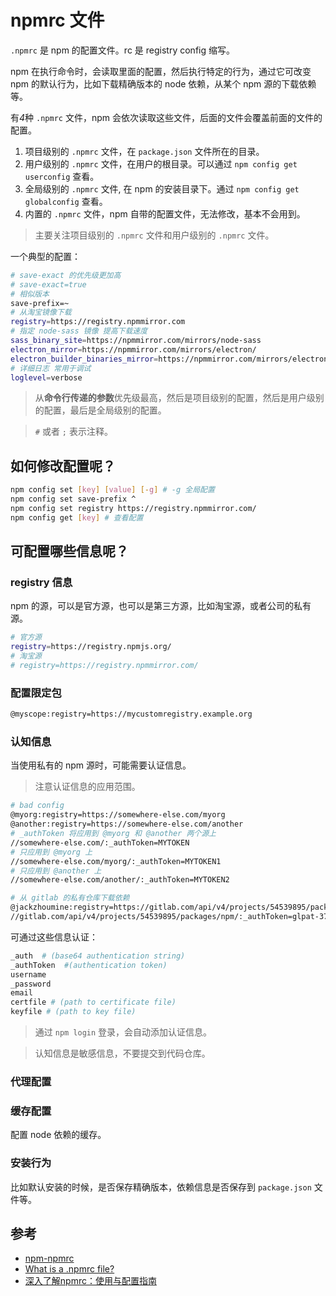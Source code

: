 # npmrc 文件

`.npmrc` 是 npm 的配置文件。rc 是 registry config 缩写。

npm 在执行命令时，会读取里面的配置，然后执行特定的行为，通过它可改变 npm 的默认行为，比如下载精确版本的 node 依赖，从某个 npm 源的下载依赖等。

有*4*种 `.npmrc` 文件，npm 会依次读取这些文件，后面的文件会覆盖前面的文件的配置。

1. 项目级别的 `.npmrc` 文件，在 `package.json` 文件所在的目录。
2. 用户级别的 `.npmrc` 文件，在用户的根目录。可以通过 `npm config get userconfig` 查看。
3. 全局级别的 `.npmrc` 文件, 在 npm 的安装目录下。通过 `npm config get globalconfig` 查看。
4. 内置的 `.npmrc` 文件，npm 自带的配置文件，无法修改，基本不会用到。

> 主要关注项目级别的 `.npmrc` 文件和用户级别的 `.npmrc` 文件。

一个典型的配置：

```bash
# save-exact 的优先级更加高
# save-exact=true
# 相似版本
save-prefix=~
# 从淘宝镜像下载
registry=https://registry.npmmirror.com
# 指定 node-sass 镜像 提高下载速度
sass_binary_site=https://npmmirror.com/mirrors/node-sass
electron_mirror=https://npmmirror.com/mirrors/electron/
electron_builder_binaries_mirror=https://npmmirror.com/mirrors/electron-builder-binaries/
# 详细日志 常用于调试
loglevel=verbose
```

> 从**命令行传递的参数**优先级最高，然后是项目级别的配置，然后是用户级别的配置，最后是全局级别的配置。

> `#` 或者 `;` 表示注释。

## 如何修改配置呢？

```bash
npm config set [key] [value] [-g] # -g 全局配置
npm config set save-prefix ^
npm config set registry https://registry.npmmirror.com/
npm config get [key] # 查看配置
```

## 可配置哪些信息呢？

### registry 信息

npm 的源，可以是官方源，也可以是第三方源，比如淘宝源，或者公司的私有源。

```bash
# 官方源
registry=https://registry.npmjs.org/
# 淘宝源
# registry=https://registry.npmmirror.com/
```

### 配置限定包

```bash
@myscope:registry=https://mycustomregistry.example.org
```

### 认知信息

当使用私有的 npm 源时，可能需要认证信息。

> 注意认证信息的应用范围。

```bash
# bad config
@myorg:registry=https://somewhere-else.com/myorg
@another:registry=https://somewhere-else.com/another
# _authToken 将应用到 @myorg 和 @another 两个源上
//somewhere-else.com/:_authToken=MYTOKEN
# 只应用到 @myorg 上
//somewhere-else.com/myorg/:_authToken=MYTOKEN1
# 只应用到 @another 上
//somewhere-else.com/another/:_authToken=MYTOKEN2

# 从 gitlab 的私有仓库下载依赖
@jackzhoumine:registry=https://gitlab.com/api/v4/projects/54539895/packages/npm/
//gitlab.com/api/v4/projects/54539895/packages/npm/:_authToken=glpat-3759QXSo9Pzy9FxGe1z
```

可通过这些信息认证：

```bash
_auth  # (base64 authentication string)
_authToken  #(authentication token)
username
_password
email
certfile # (path to certificate file)
keyfile # (path to key file)
```

> 通过 `npm login` 登录，会自动添加认证信息。

> 认知信息是敏感信息，不要提交到代码仓库。

### 代理配置

### 缓存配置

配置 node 依赖的缓存。

### 安装行为

比如默认安装的时候，是否保存精确版本，依赖信息是否保存到 `package.json` 文件等。

## 参考

* [npm-npmrc](https://docs.npmjs.com/cli/v10/configuring-npm/npmrc)
* [What is a .npmrc file?](https://medium.com/@pmmanav/what-is-a-npmrc-file-e7bd40bff3f0)
* [深入了解npmrc：使用与配置指南](https://zhuanlan.zhihu.com/p/651477901)
